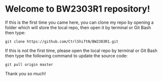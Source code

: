 # Welcome to BW2303R1 repository!

If this is the first time you came here, you can clone my repo by opening a folder which will store the local repo, then open it by terminal or Git Bash then type:

```
git clone https://github.com/CtrlShiftN/BW2303R1.git
```

If this is not the first time, please open the local repo by terminal or Git Bash then type the following command to update the source code: 

```
git pull origin master
```

Thank you so much!